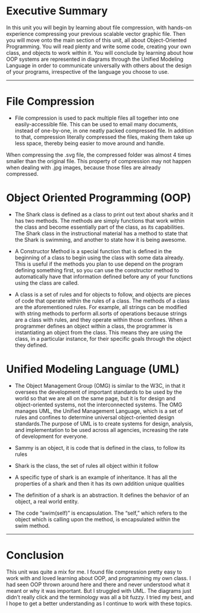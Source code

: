 # Executive Summary #

In this unit you will begin by learning about file compression, with hands-on experience compressing your previous scalable vector graphic file. Then you will move onto the main section of this unit, all about Object-Oriented Programming. You will read plenty and write some code, creating your own class, and objects to work within it. You will conclude by learning about how OOP systems are represented in diagrams through the Unified Modeling Language in order to communicate universally with others about the design of your programs, irrespective of the language you choose to use.

***
# File Compression #

  * File compression is used to pack multiple files all together into one easily-accessible file. This can be used to email many documents, instead of one-by-one, in one neatly packed compressed file. In addition to that, compression literally compressed the files, making them take up less space, thereby being easier to move around and handle.

When compressing the .svg file, the compressed folder was almost 4 times smaller than the original file. This property of compression may not happen when dealing with .jpg images, because those files are already compressed.

# Object Oriented Programming (OOP) #

  * The Shark class is defined as a class to print out text about sharks and it has two methods. The methods are simply functions that work within the class and become essentially part of the class, as its capabilities. The Shark class in the instructional material has a method to state that the Shark is swimming, and another to state how it is being awesome.

  * A Constructor Method is a special function that is defined in the beginning of a class to begin using the class with some data already. This is useful if the methods you plan to use depend on the program defining something first, so you can use the constructor method to automatically have that information defined before any of your functions using the class are called.

  * A class is a set of rules and for objects to follow, and objects are pieces of code that operate within the rules of a class. The methods of a class are the aforementioned rules. For example, all strings can be modified with string methods to perform all.sorts of operations because strings are a class with rules, and they operate within those confines. When a programmer defines an object within a class, the programmer is instantiating an object from the class. This means they are using the class, in a particular instance, for their specific goals through the object they defined.

# Unified Modeling Language (UML) #

  * The Object Management Group (OMG) is similar to the W3C, in that it oversees the development of important standards to be used by the world so that we are all on the same page, but it is for design and object-oriented systems, not the interconnected systems. The OMG manages UML, the Unified Management Language, which is a set of rules and confines to determine universal object-oriented design standards.The purpose of UML is to create systems for design, analysis, and implementation to be used across all agencies, increasing the rate of development for everyone.

  * Sammy is an object, it is code that is defined in the class, to follow its rules
  * Shark is the class, the set of rules all object within it follow
  * A specific type of shark is an example of inheritance. It has all the properties of a shark and then it has its own addition unique qualities
  * The definition of a shark is an abstraction. It defines the behavior of an object, a real world entity.
  * The code “swim(self)” is encapsulation. The “self,” which refers to the object which is calling upon the method, is encapsulated within the swim method.

***

# Conclusion #

This unit was quite a mix for me. I found file compression pretty easy to work with and loved learning about OOP, and programming my own class. I had seen OOP thrown around here and there and never understood what it meant or why it was important. But I struggled with UML. The diagrams just didn’t really click and the terminology was all a bit fuzzy. I tried my best, and I hope to get a better understanding as I continue to work with these topics.
